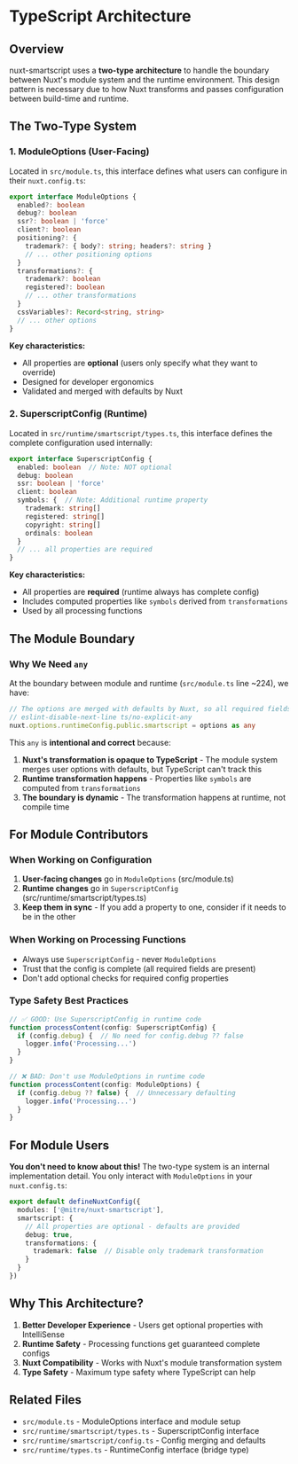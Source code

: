 # TypeScript Architecture

## Overview

nuxt-smartscript uses a **two-type architecture** to handle the boundary between Nuxt's module system and the runtime environment. This design pattern is necessary due to how Nuxt transforms and passes configuration between build-time and runtime.

## The Two-Type System

### 1. ModuleOptions (User-Facing)

Located in `src/module.ts`, this interface defines what users can configure in their `nuxt.config.ts`:

```typescript
export interface ModuleOptions {
  enabled?: boolean
  debug?: boolean
  ssr?: boolean | 'force'
  client?: boolean
  positioning?: {
    trademark?: { body?: string; headers?: string }
    // ... other positioning options
  }
  transformations?: {
    trademark?: boolean
    registered?: boolean
    // ... other transformations
  }
  cssVariables?: Record<string, string>
  // ... other options
}
```

**Key characteristics:**
- All properties are **optional** (users only specify what they want to override)
- Designed for developer ergonomics
- Validated and merged with defaults by Nuxt

### 2. SuperscriptConfig (Runtime)

Located in `src/runtime/smartscript/types.ts`, this interface defines the complete configuration used internally:

```typescript
export interface SuperscriptConfig {
  enabled: boolean  // Note: NOT optional
  debug: boolean
  ssr: boolean | 'force'
  client: boolean
  symbols: {  // Note: Additional runtime property
    trademark: string[]
    registered: string[]
    copyright: string[]
    ordinals: boolean
  }
  // ... all properties are required
}
```

**Key characteristics:**
- All properties are **required** (runtime always has complete config)
- Includes computed properties like `symbols` derived from `transformations`
- Used by all processing functions

## The Module Boundary

### Why We Need `any`

At the boundary between module and runtime (`src/module.ts` line ~224), we have:

```typescript
// The options are merged with defaults by Nuxt, so all required fields are present
// eslint-disable-next-line ts/no-explicit-any
nuxt.options.runtimeConfig.public.smartscript = options as any
```

This `any` is **intentional and correct** because:

1. **Nuxt's transformation is opaque to TypeScript** - The module system merges user options with defaults, but TypeScript can't track this
2. **Runtime transformation happens** - Properties like `symbols` are computed from `transformations`
3. **The boundary is dynamic** - The transformation happens at runtime, not compile time

## For Module Contributors

### When Working on Configuration

1. **User-facing changes** go in `ModuleOptions` (src/module.ts)
2. **Runtime changes** go in `SuperscriptConfig` (src/runtime/smartscript/types.ts)
3. **Keep them in sync** - If you add a property to one, consider if it needs to be in the other

### When Working on Processing Functions

- Always use `SuperscriptConfig` - never `ModuleOptions`
- Trust that the config is complete (all required fields are present)
- Don't add optional checks for required config properties

### Type Safety Best Practices

```typescript
// ✅ GOOD: Use SuperscriptConfig in runtime code
function processContent(config: SuperscriptConfig) {
  if (config.debug) {  // No need for config.debug ?? false
    logger.info('Processing...')
  }
}

// ❌ BAD: Don't use ModuleOptions in runtime code
function processContent(config: ModuleOptions) {
  if (config.debug ?? false) {  // Unnecessary defaulting
    logger.info('Processing...')
  }
}
```

## For Module Users

**You don't need to know about this!** The two-type system is an internal implementation detail. You only interact with `ModuleOptions` in your `nuxt.config.ts`:

```typescript
export default defineNuxtConfig({
  modules: ['@mitre/nuxt-smartscript'],
  smartscript: {
    // All properties are optional - defaults are provided
    debug: true,
    transformations: {
      trademark: false  // Disable only trademark transformation
    }
  }
})
```

## Why This Architecture?

1. **Better Developer Experience** - Users get optional properties with IntelliSense
2. **Runtime Safety** - Processing functions get guaranteed complete configs
3. **Nuxt Compatibility** - Works with Nuxt's module transformation system
4. **Type Safety** - Maximum type safety where TypeScript can help

## Related Files

- `src/module.ts` - ModuleOptions interface and module setup
- `src/runtime/smartscript/types.ts` - SuperscriptConfig interface
- `src/runtime/smartscript/config.ts` - Config merging and defaults
- `src/runtime/types.ts` - RuntimeConfig interface (bridge type)